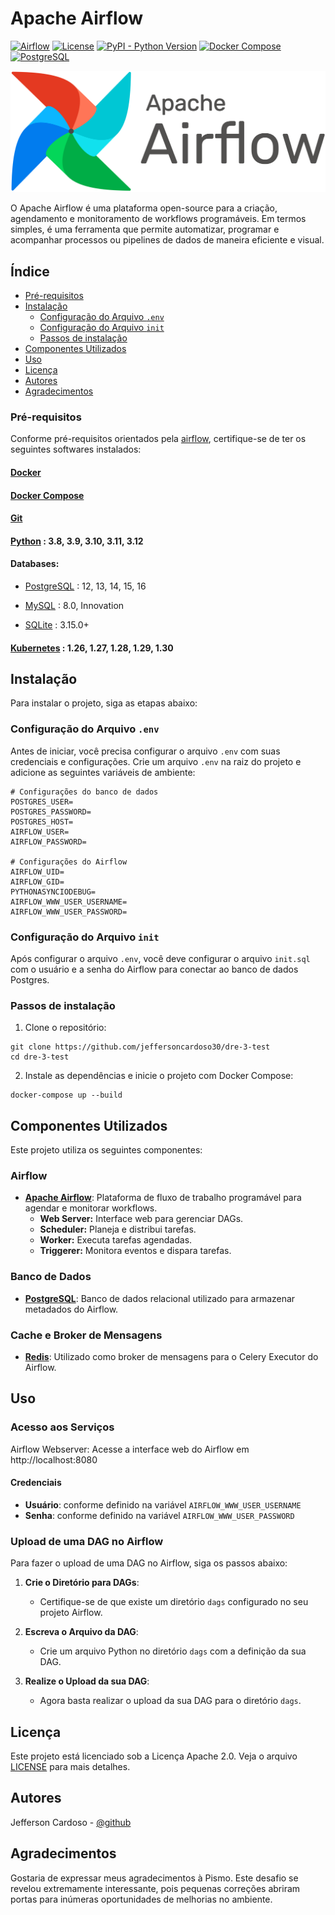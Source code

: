 # Apache Airflow

[![Airflow](https://img.shields.io/badge/Apache%20Airflow-017CEE?style=plastic&logo=Apache%20Airflow&logoColor=white)](https://airflow.apache.org/)
[![License](https://img.shields.io/:license-Apache%202-blue.svg)](https://www.apache.org/licenses/LICENSE-2.0.txt)
[![PyPI - Python Version](https://img.shields.io/pypi/pyversions/apache-airflow.svg)](https://pypi.org/project/apache-airflow/)
[![Docker Compose](https://img.shields.io/badge/Docker%20Compose-2496ED?style=flat&logo=docker&logoColor=white)](https://docs.docker.com/compose/)
[![PostgreSQL](https://img.shields.io/badge/PostgreSQL-316192?logo=postgresql&logoColor=white)](https://www.postgresql.org/)

<picture width="500">
  <img
    src="https://github.com/apache/airflow/blob/19ebcac2395ef9a6b6ded3a2faa29dc960c1e635/docs/apache-airflow/img/logos/wordmark_1.png?raw=true"
    alt="Apache Airflow logo"
  />
</picture>

O Apache Airflow é uma plataforma open-source para a criação, agendamento e monitoramento de workflows programáveis. Em termos simples, é uma ferramenta que permite automatizar, programar e acompanhar processos ou pipelines de dados de maneira eficiente e visual.

## Índice

- [Pré-requisitos](#pré-requisitos)
- [Instalação](#instalação)
  - [Configuração do Arquivo `.env`](#configuração-do-arquivo-env)
  - [Configuração do Arquivo `init`](#configuração-do-arquivo-init)  
  - [Passos de instalação](#passos-de-instalação)
- [Componentes Utilizados](#componentes-utilizados)
- [Uso](#uso)
- [Licença](#licença)
- [Autores](#autores)
- [Agradecimentos](#agradecimentos)

### Pré-requisitos

Conforme pré-requisitos orientados pela [airflow](https://airflow.apache.org/docs/apache-airflow/stable/installation/prerequisites.html), certifique-se de ter os seguintes softwares instalados:
#### [Docker](https://www.docker.com/) 
#### [Docker Compose](https://docs.docker.com/compose/)
#### [Git](https://git-scm.com/)

#### [Python](https://www.python.org/) : 3.8, 3.9, 3.10, 3.11, 3.12

#### Databases:

- [PostgreSQL](https://www.postgresql.org/) : 12, 13, 14, 15, 16

- [MySQL](https://www.mysql.com/) : 8.0, Innovation

- [SQLite](https://www.sqlite.org/) : 3.15.0+

#### [Kubernetes](https://kubernetes.io/pt-br/) : 1.26, 1.27, 1.28, 1.29, 1.30


## Instalação

Para instalar o projeto, siga as etapas abaixo:

### Configuração do Arquivo `.env`

Antes de iniciar, você precisa configurar o arquivo `.env` com suas credenciais e configurações. Crie um arquivo `.env` na raiz do projeto e adicione as seguintes variáveis de ambiente:

```plaintext
# Configurações do banco de dados
POSTGRES_USER=
POSTGRES_PASSWORD=
POSTGRES_HOST=
AIRFLOW_USER=
AIRFLOW_PASSWORD=

# Configurações do Airflow
AIRFLOW_UID=
AIRFLOW_GID=
PYTHONASYNCIODEBUG=
AIRFLOW_WWW_USER_USERNAME=
AIRFLOW_WWW_USER_PASSWORD=
```

### Configuração do Arquivo `init`

Após configurar o arquivo `.env`, você deve configurar o arquivo `init.sql` com o usuário e a senha do Airflow para conectar ao banco de dados Postgres.

### Passos de instalação

1. Clone o repositório:

```plaintext
git clone https://github.com/jeffersoncardoso30/dre-3-test
cd dre-3-test
```
2. Instale as dependências e inicie o projeto com Docker Compose:
```plaintext
docker-compose up --build
```
## Componentes Utilizados

Este projeto utiliza os seguintes componentes:

### Airflow

- **[Apache Airflow](https://airflow.apache.org/)**: Plataforma de fluxo de trabalho programável para agendar e monitorar workflows.
  - **Web Server:** Interface web para gerenciar DAGs.
  - **Scheduler:** Planeja e distribui tarefas.
  - **Worker:** Executa tarefas agendadas.
  - **Triggerer:** Monitora eventos e dispara tarefas.

### Banco de Dados

- **[PostgreSQL](https://www.postgresql.org/)**: Banco de dados relacional utilizado para armazenar metadados do Airflow.

### Cache e Broker de Mensagens

- **[Redis](https://redis.io/)**: Utilizado como broker de mensagens para o Celery Executor do Airflow.

## Uso

### Acesso aos Serviços
 
Airflow Webserver: Acesse a interface web do Airflow em http://localhost:8080

#### Credenciais

- **Usuário**: conforme definido na variável `AIRFLOW_WWW_USER_USERNAME`
- **Senha**: conforme definido na variável `AIRFLOW_WWW_USER_PASSWORD`


### Upload de uma DAG no Airflow

Para fazer o upload de uma DAG no Airflow, siga os passos abaixo:

1. **Crie o Diretório para DAGs**:
   - Certifique-se de que existe um diretório `dags` configurado no seu projeto Airflow.

2. **Escreva o Arquivo da DAG**:
   - Crie um arquivo Python no diretório `dags` com a definição da sua DAG. 

3. **Realize o Upload da sua DAG**:
   - Agora basta realizar o upload da sua DAG para o diretório `dags`. 

## Licença
Este projeto está licenciado sob a Licença Apache 2.0. Veja o arquivo [LICENSE](https://github.com/jeffersoncardoso30/dre-3-test/blob/main/LICENSE) para mais detalhes.

## Autores
Jefferson Cardoso - [@github](https://github.com/jeffersoncardoso30)

## Agradecimentos
Gostaria de expressar meus agradecimentos à Pismo. Este desafio se revelou extremamente interessante, pois pequenas correções abriram portas para inúmeras oportunidades de melhorias no ambiente.
